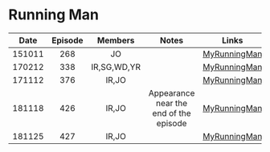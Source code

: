 # Running Man


|  Date  | Episode |   Members   |                 Notes                  |                        Links                        |
|:------:|:-------:|:-----------:|:--------------------------------------:|:---------------------------------------------------:|
| 151011 |   268   |     JO      |                                        | [MyRunningMan](https://www.myrunningman.com/ep/268) |
| 170212 |   338   | IR,SG,WD,YR |                                        | [MyRunningMan](https://www.myrunningman.com/ep/338) |
| 171112 |   376   |    IR,JO    |                                        | [MyRunningMan](https://www.myrunningman.com/ep/376) |
| 181118 |   426   |    IR,JO    | Appearance near the end of the episode | [MyRunningMan](https://www.myrunningman.com/ep/426) |
| 181125 |   427   |    IR,JO    |                                        | [MyRunningMan](https://www.myrunningman.com/ep/427) |